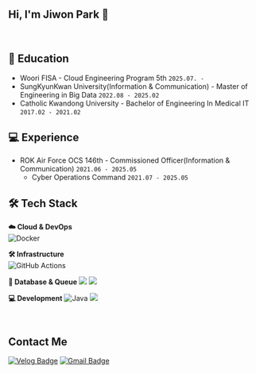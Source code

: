 ## Hi, I'm Jiwon Park 👋

<!--
**bbo9866/bbo9866** is a ✨ _special_ ✨ repository because its `README.md` (this file) appears on your GitHub profile.

Here are some ideas to get you started:

- 🔭 I’m currently working on ...
- 🌱 I’m currently learning ...
- 👯 I’m looking to collaborate on ...
- 🤔 I’m looking for help with ...
- 💬 Ask me about ...
- 📫 How to reach me: ...
- 😄 Pronouns: ...
- ⚡ Fun fact: ...
-->
<!--[![Top Langs](https://github-readme-stats.vercel.app/api/top-langs/?username=bbo9866)](https://github.com/anuraghazra/github-readme-stats)

![Jiwon's GitHub stats](https://github-readme-stats.vercel.app/api?username=bbo9866&hide=contribs,prs&show_icons=true&theme=테마) -->

<!-- ## About Me -->

<br>

## 🌱 Education
- Woori FISA - Cloud Engineering Program 5th `2025.07. - `
- SungKyunKwan University(Information & Communication) - Master of Engineering in Big Data `2022.08 - 2025.02`
- Catholic Kwandong University - Bachelor of Engineering In Medical IT `2017.02 - 2021.02`



## 💻 Experience
  - ROK Air Force OCS 146th - Commissioned Officer(Information & Communication) `2021.06 - 2025.05`
    * Cyber Operations Command  `2021.07 - 2025.05`



## 🛠️ Tech Stack

**☁️ Cloud & DevOps**  
![Docker](https://img.shields.io/badge/docker-2496ED.svg?&style=for-the-badge&logo=docker&logoColor=white)


**🛠️ Infrastructure**  
![GitHub Actions](https://img.shields.io/badge/githubactions-2088FF.svg?&style=for-the-badge&logo=githubactions&logoColor=white)


**💾 Database & Queue**
<img src="https://img.shields.io/badge/mysql-4479A1?style=for-the-badge&logo=mysql&logoColor=white">
<img src="https://img.shields.io/badge/oracle-F80000?style=for-the-badge&logo=oracle&logoColor=white">


**💻 Development** 
![Java](https://img.shields.io/badge/Java-007396.svg?&style=for-the-badge&logo=openjdk&logoColor=white)
<img src="https://img.shields.io/badge/python-3776AB?style=for-the-badge&logo=python&logoColor=white">



<br>

## Contact Me
[![Velog Badge](https://img.shields.io/badge/Velog-20C997?style=flat-square&logo=Velog&logoColor=white&link=https://velog.io/@zwonit)](https://velog.io/@zwonit)
[![Gmail Badge](https://img.shields.io/badge/Gmail-d14836?style=flat-square&logo=Gmail&logoColor=white&link=mailto:bbo9866@gmail.com)](mailto:bbo9866@gmail.com)

